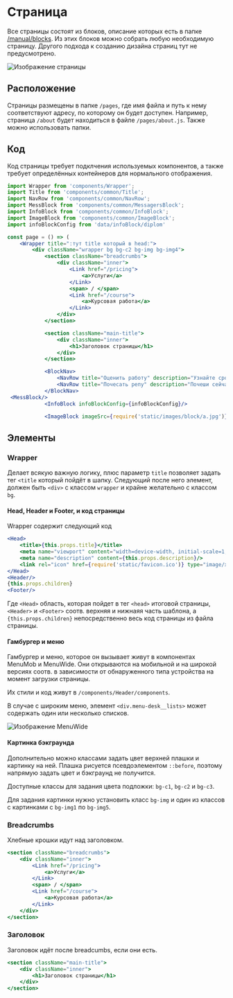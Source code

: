 # Страница

Все страницы состоят из блоков, описание которых есть в папке [/manual/blocks](/manual/blocks).
Из этих блоков можно собрать любую необходимую страницу.
Другого подхода к созданию дизайна страниц тут не предусмотрено.

![Изображение страницы](./page.png)

## Расположение

Страницы размещены в папке `/pages`, где имя файла и путь к нему соответствуют
адресу, по которому он будет доступен. Например, страница `/about` будет 
находиться в файле `/pages/about.js`. Также можно использовать папки. 

## Код
Код страницы требует подклчения используемых компонентов, а также
требует определённых контейнеров для нормального отображения.

```jsx
import Wrapper from 'components/Wrapper';
import Title from 'components/common/Title';
import NavRow from 'components/common/NavRow';
import MessBlock from 'components/common/MessagersBlock';
import InfoBlock from 'components/common/InfoBlock';
import ImageBlock from 'components/common/ImageBlock';
import infoBlockConfig from 'data/infoBlock/diplom'

const page = () => (
    <Wrapper title=":тут title который в head:">
        <div className="wrapper bg bg-c2 bg-img bg-img4">
            <section className="breadcrumbs">
                <div className="inner">
                    <Link href="/pricing">
                        <a>Услуги</a>
                    </Link>
                    <span> / </span>
                    <Link href="/course">
                        <a>Курсовая работа</a>
                    </Link>
                </div>
            </section>

            <section className="main-title">
                <div className="inner">
                    <h1>Заголовок страницы</h1>
                </div>
            </section>

            <BlockNav>
                <NavRow title="Оценить работу" description="Узнайте сроки и цену вашей работы" url='#'/>
                <NavRow title="Почесать репу" description="Почеши сейчас совершенно бесплатно" url='/'/>
            </BlockNav>
 <MessBlock/>
            <InfoBlock infoBlockConfig={infoBlockConfig}/>

            <ImageBlock imageSrc={require('static/images/block/a.jpg')}/>
```

## Элементы
### Wrapper
Делает всякую важную логику, плюс параметр `title` позволяет задать тег `<title` который пойдёт в шапку.
Следующий после него элемент, должен быть `<div>` с классом `wrapper`
и крайне желательно с классом `bg`.

#### Head, Header и Footer, и код страницы 
Wrapper содержит следующий код
```jsx
<Head>
    <title>{this.props.title}</title>
    <meta name="viewport" content="width=device-width, initial-scale=1, maximum-scale=1"/>
    <meta name="description" content={this.props.description}/>
    <link rel="icon" href={require('static/favicon.ico')} type="image/x-icon"/>
</Head>
<Header/>
{this.props.children}
<Footer/>
```
Где `<Head>` область, которая пойдет в тег `<head>` итоговой страницы,
`<Header>` и `<Footer>` соотв. верхняя и нижнаяя часть шаблона,
а `{this.props.children}` непосредственно весь код страницы из файла страницы.

#### Гамбургер и меню
Гамбургер и меню, которое он вызывает живут в компонентах MenuMob и MenuWide.
Они открываются на мобильной и на широкой версиях соотв. в зависимости от
обнаруженного типа устройства на момент загрузки страницы.

Их стили и код живут в `/components/Header/components`.

В случае с широким меню, элемент `<div.menu-desk__lists>` может содержать
один или несколько списков.

![Изображение MenuWide](./MenuWide.png)


#### Картинка бэкграунда
Дополнительно можно классами задать цвет верхней плашки и картинку на ней.
Плашка рисуется псевдоэлементом `::before`, поэтому напрямую задать цвет и бэкграунд
не получится.
 
Доступные классы для задания цвета подложки: `bg-c1`, `bg-c2` и `bg-c3`.

Для задания картинки нужно установить класс `bg-img` и один из классов с картинками
с `bg-img1` по `bg-img5`.



### Breadcrumbs
Хлебные крошки идут над заголовком.
```jsx
<section className="breadcrumbs">
    <div className="inner">
        <Link href="/pricing">
            <a>Услуги</a>
        </Link>
        <span> / </span>
        <Link href="/course">
            <a>Курсовая работа</a>
        </Link>
    </div>
</section>
```

### Заголовок
Заголовок идёт после breadcumbs, если они есть.
```jsx
<section className="main-title">
    <div className="inner">
        <h1>Заголовок страницы</h1>
    </div>
</section>
```


